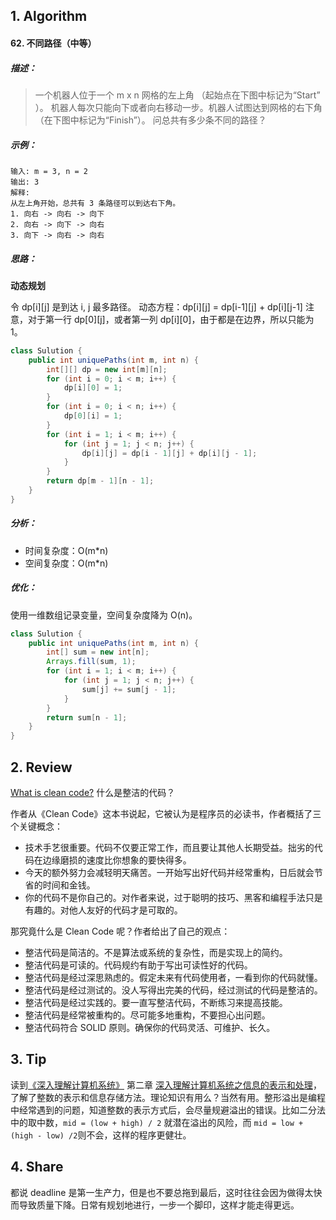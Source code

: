 ## 1. Algorithm

#### 62. 不同路径（中等）

##### 描述：

> 一个机器人位于一个 m x n 网格的左上角 （起始点在下图中标记为“Start” ）。
机器人每次只能向下或者向右移动一步。机器人试图达到网格的右下角（在下图中标记为“Finish”）。
问总共有多少条不同的路径？

##### 示例：

```
输入: m = 3, n = 2
输出: 3
解释:
从左上角开始，总共有 3 条路径可以到达右下角。
1. 向右 -> 向右 -> 向下
2. 向右 -> 向下 -> 向右
3. 向下 -> 向右 -> 向右
```

##### 思路：

**动态规划**

令 dp\[i\]\[j\] 是到达 i, j 最多路径。
动态方程：dp\[i\]\[j\] = dp\[i-1\]\[j] + dp\[i\]\[j-1\]
注意，对于第一行 dp\[0\]\[j\]，或者第一列 dp\[i\]\[0\]，由于都是在边界，所以只能为 1。

```java
class Sulution {
    public int uniquePaths(int m, int n) {
        int[][] dp = new int[m][n];
        for (int i = 0; i < m; i++) {
            dp[i][0] = 1;
        }
        for (int i = 0; i < n; i++) {
            dp[0][i] = 1;
        }
        for (int i = 1; i < m; i++) {
            for (int j = 1; j < n; j++) {
                dp[i][j] = dp[i - 1][j] + dp[i][j - 1];
            }
        }
        return dp[m - 1][n - 1];
    }
}
```

##### 分析：

- 时间复杂度：O(m\*n)
- 空间复杂度：O(m\*n)

##### 优化：

使用一维数组记录变量，空间复杂度降为 O(n)。

```java
class Sulution {
    public int uniquePaths(int m, int n) {
        int[] sum = new int[n];
        Arrays.fill(sum, 1);
        for (int i = 1; i < m; i++) {
            for (int j = 1; j < n; j++) {
                sum[j] += sum[j - 1];
            }
        }
        return sum[n - 1];
    }
}
```

## 2. Review

[What is clean code?](https://medium.com/s/story/reflections-on-clean-code-8c9b683277ca) 什么是整洁的代码？

作者从《Clean Code》这本书说起，它被认为是程序员的必读书，作者概括了三个关键概念：

- 技术手艺很重要。代码不仅要正常工作，而且要让其他人长期受益。拙劣的代码在边缘磨损的速度比你想象的要快得多。
- 今天的额外努力会减轻明天痛苦。一开始写出好代码并经常重构，日后就会节省的时间和金钱。
- 你的代码不是你自己的。对作者来说，过于聪明的技巧、黑客和编程手法只是有趣的。对他人友好的代码才是可取的。

那究竟什么是 Clean Code 呢？作者给出了自己的观点：

- 整洁代码是简洁的。不是算法或系统的复杂性，而是实现上的简约。
- 整洁代码是可读的。代码规约有助于写出可读性好的代码。
- 整洁代码是经过深思熟虑的。假定未来有代码使用者，一看到你的代码就懂。
- 整洁代码是经过测试的。没人写得出完美的代码，经过测试的代码是整洁的。
- 整洁代码是经过实践的。要一直写整洁代码，不断练习来提高技能。
- 整洁代码是经常被重构的。尽可能多地重构，不要担心出问题。
- 整洁代码符合 SOLID 原则。确保你的代码灵活、可维护、长久。

## 3. Tip

读到[《深入理解计算机系统》](https://book.douban.com/subject/1230413/) 第二章 [深入理解计算机系统之信息的表示和处理](https://isuperqiang.cn/post/shen-ru-li-jie-ji-suan-ji-xi-tong-zhi-zheng-shu-biao-shi/)，了解了整数的表示和信息存储方法。理论知识有用么？当然有用。整形溢出是编程中经常遇到的问题，知道整数的表示方式后，会尽量规避溢出的错误。比如二分法中的取中数，`mid = (low + high) / 2` 就潜在溢出的风险，而 `mid = low + (high - low) /2`则不会，这样的程序更健壮。

## 4. Share

都说 deadline 是第一生产力，但是也不要总拖到最后，这时往往会因为做得太快而导致质量下降。日常有规划地进行，一步一个脚印，这样才能走得更远。